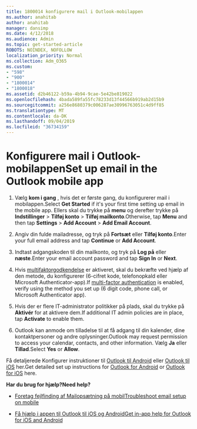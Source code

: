 ```yaml
---
title: 1800014 konfigurere mail i Outlook-mobilappen
ms.author: anahitab
author: anahitab
manager: dansimp
ms.date: 4/12/2018
ms.audience: Admin
ms.topic: get-started-article
ROBOTS: NOINDEX, NOFOLLOW
localization_priority: Normal
ms.collection: Adm_O365
ms.custom:
- "598"
- "900"
- "1800014"
- "1800018"
ms.assetid: d2b46122-b59a-4b94-9cae-5e42be819022
ms.openlocfilehash: 4bada589fa55fc78233d13f44566b919ab2d15b9
ms.sourcegitcommit: a256e8680379c006287ae30996763051c4d9ff85
ms.translationtype: MT
ms.contentlocale: da-DK
ms.lasthandoff: 09/04/2019
ms.locfileid: "36734159"
---
```

# <a name="set-up-email-in-the-outlook-mobile-app"></a><span data-ttu-id="9e12e-102">Konfigurere mail i Outlook-mobilappen</span><span class="sxs-lookup"><span data-stu-id="9e12e-102">Set up email in the Outlook mobile app</span></span>

1. <span data-ttu-id="9e12e-103">Vælg **kom i gang** , hvis det er første gang, du konfigurerer mail i mobilappen.</span><span class="sxs-lookup"><span data-stu-id="9e12e-103">Select **Get Started** if it's your first time setting up email in the mobile app.</span></span> <span data-ttu-id="9e12e-104">Ellers skal du trykke på **menu** og derefter trykke på **Indstillinger** \> **Tilføj konto** \> **Tilføj mailkonto**.</span><span class="sxs-lookup"><span data-stu-id="9e12e-104">Otherwise, tap **Menu** and then tap **Settings** \> **Add Account** \> **Add Email Account**.</span></span>

2. <span data-ttu-id="9e12e-105">Angiv din fulde mailadresse, og tryk på **Fortsæt** eller **Tilføj konto**.</span><span class="sxs-lookup"><span data-stu-id="9e12e-105">Enter your full email address and tap **Continue** or **Add Account**.</span></span>

3. <span data-ttu-id="9e12e-106">Indtast adgangskoden til din mailkonto, og tryk på **Log på** eller **næste**.</span><span class="sxs-lookup"><span data-stu-id="9e12e-106">Enter your email account password and tap **Sign In** or **Next**.</span></span>

4. <span data-ttu-id="9e12e-107">Hvis [multifaktorgodkendelse](https://docs.microsoft.com/office365/admin/security-and-compliance/set-up-multi-factor-authentication) er aktiveret, skal du bekræfte ved hjælp af den metode, du konfigurerer (6-cifret kode, telefonopkald eller Microsoft Authenticator-app).</span><span class="sxs-lookup"><span data-stu-id="9e12e-107">If [multi-factor authentication](https://docs.microsoft.com/office365/admin/security-and-compliance/set-up-multi-factor-authentication) is enabled, verify using the method you set up (6 digit code, phone call, or Microsoft Authenticator app).</span></span>

5. <span data-ttu-id="9e12e-108">Hvis der er flere IT-administrator politikker på plads, skal du trykke på **Aktivér** for at aktivere dem.</span><span class="sxs-lookup"><span data-stu-id="9e12e-108">If additional IT admin policies are in place, tap **Activate** to enable them.</span></span>

6. <span data-ttu-id="9e12e-109">Outlook kan anmode om tilladelse til at få adgang til din kalender, dine kontaktpersoner og andre oplysninger.</span><span class="sxs-lookup"><span data-stu-id="9e12e-109">Outlook may request permission to access your calendar, contacts, and other information.</span></span> <span data-ttu-id="9e12e-110">Vælg **Ja** eller **Tillad**.</span><span class="sxs-lookup"><span data-stu-id="9e12e-110">Select **Yes** or **Allow**.</span></span>

<span data-ttu-id="9e12e-111">Få detaljerede Konfigurer instruktioner til [Outlook til Android](https://support.office.com/article/886db551-8dfa-4fd5-b835-f8e532091872.aspx) eller [Outlook til iOS](https://support.office.com/article/b2de2161-cc1d-49ef-9ef9-81acd1c8e234.aspx) her.</span><span class="sxs-lookup"><span data-stu-id="9e12e-111">Get detailed set up instructions for [Outlook for Android](https://support.office.com/article/886db551-8dfa-4fd5-b835-f8e532091872.aspx) or [Outlook for iOS](https://support.office.com/article/b2de2161-cc1d-49ef-9ef9-81acd1c8e234.aspx) here.</span></span>
  
 <span data-ttu-id="9e12e-112">**Har du brug for hjælp?**</span><span class="sxs-lookup"><span data-stu-id="9e12e-112">**Need help?**</span></span>
  
- [<span data-ttu-id="9e12e-113">Foretag fejlfinding af Mailopsætning på mobil</span><span class="sxs-lookup"><span data-stu-id="9e12e-113">Troubleshoot email setup on mobile</span></span>](https://support.office.com/article/a264ef01-9c88-48fb-9285-7017e4f31f02.aspx)

- [<span data-ttu-id="9e12e-114">Få hjælp i appen til Outlook til iOS og Android</span><span class="sxs-lookup"><span data-stu-id="9e12e-114">Get in-app help for Outlook for iOS and Android</span></span>](https://support.office.com/article/218a22d1-9fa5-4889-b689-de1c63493243.aspx#ID0EAABAAA=Contact_Support)
